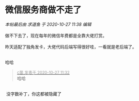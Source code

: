 # 微信服务商做不走了


<i class="pstatus"> 本帖最后由 求道鱼 于 2020-10-27 11:38 编辑 </i><br />
<br />
做不下去了，现在每年的微信年费都是全靠大佬打赏。<br />
<br />
昨天适配了独角发卡，大佬代码后端写得很好哇，一看就是老后端了。<br />
<br />
<img id="aimg_n41VW" onclick="zoom(this, this.src, 0, 0, 0)" class="zoom" src="https://p.pstatp.com/origin/138040001b9d09ba79109" onmouseover="img_onmouseoverfunc(this)" onload="thumbImg(this)" border="0" alt="" /><br />


哈哈

<div class="quote"><blockquote><font size="2"><a href="https://www.hostloc.com/forum.php?mod=redirect&amp;goto=findpost&amp;pid=9358149&amp;ptid=758904" target="_blank"><font color="#999999">c菌 发表于 2020-10-27 11:32</font></a></font><br />
哈哈</blockquote></div><br />
<img src="static/image/smiley/yct/022.gif" smilieid="42" border="0" alt="" /> 没字数补丁，你这都被隐藏了
